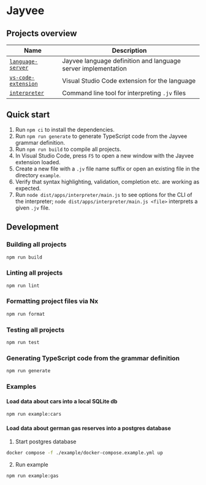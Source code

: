 # Jayvee

## Projects overview

| Name                                                      | Description                                                   |
| --------------------------------------------------------- | ------------------------------------------------------------- |
| [`language-server`](./libs/language-server/README.md)     | Jayvee language definition and language server implementation |
| [`vs-code-extension`](./apps/vs-code-extension/README.md) | Visual Studio Code extension for the language                 |
| [`interpreter`](./apps/interpreter/README.md)             | Command line tool for interpreting `.jv` files                |

## Quick start

1. Run `npm ci` to install the dependencies.
2. Run `npm run generate` to generate TypeScript code from the Jayvee grammar definition.
3. Run `npm run build` to compile all projects.
4. In Visual Studio Code, press `F5` to open a new window with the Jayvee extension loaded.
5. Create a new file with a `.jv` file name suffix or open an existing file in the directory `example`.
6. Verify that syntax highlighting, validation, completion etc. are working as expected.
7. Run `node dist/apps/interpreter/main.js` to see options for the CLI of the interpreter; `node dist/apps/interpreter/main.js <file>` interprets a given `.jv` file.

## Development

### Building all projects

```bash
npm run build
```

### Linting all projects

```bash
npm run lint
```

### Formatting project files via Nx

```bash
npm run format
```

### Testing all projects

```bash
npm run test
```

### Generating TypeScript code from the grammar definition

```bash
npm run generate
```

### Examples

#### Load data about cars into a local SQLite db

```bash
npm run example:cars
```

#### Load data about german gas reserves into a postgres database

1. Start postgres database

```bash
docker compose -f ./example/docker-compose.example.yml up
```

2. Run example

```bash
npm run example:gas
```
